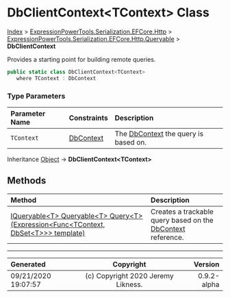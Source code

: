 ﻿# DbClientContext&lt;TContext> Class

[Index](../index.md) > [ExpressionPowerTools.Serialization.EFCore.Http](ExpressionPowerTools.Serialization.EFCore.Http.a.md) > [ExpressionPowerTools.Serialization.EFCore.Http.Queryable](ExpressionPowerTools.Serialization.EFCore.Http.Queryable.n.md) > **DbClientContext<TContext>**

Provides a starting point for building remote queries.

```csharp
public static class DbClientContext<TContext>
   where TContext : DbContext
```

### Type Parameters

| Parameter Name | Constraints | Description |
| :-- | :-- | :-- |
| `TContext` | [DbContext](https://docs.microsoft.com/dotnet/api/microsoft.entityframeworkcore.dbcontext) | The [DbContext](https://docs.microsoft.com/dotnet/api/microsoft.entityframeworkcore.dbcontext) the query is based on. |

Inheritance [Object](https://docs.microsoft.com/dotnet/api/system.object) → **DbClientContext&lt;TContext>**

## Methods

| Method | Description |
| :-- | :-- |
| [IQueryable&lt;T> Queryable&lt;T> Query&lt;T>(Expression&lt;Func&lt;TContext, DbSet&lt;T>>> template)](ExpressionPowerTools.Serialization.EFCore.Http.Queryable.DbClientContext`1.Query.m.md) | Creates a trackable query based on the [DbContext](https://docs.microsoft.com/dotnet/api/microsoft.entityframeworkcore.dbcontext) reference. |

---

| Generated | Copyright | Version |
| :-- | :-: | --: |
| 09/21/2020 19:07:57 | (c) Copyright 2020 Jeremy Likness. | 0.9.2-alpha |
